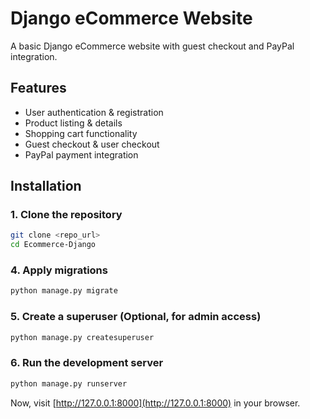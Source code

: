 # Django eCommerce Website

A basic Django eCommerce website with guest checkout and PayPal integration.

## Features
- User authentication & registration  
- Product listing & details  
- Shopping cart functionality  
- Guest checkout & user checkout  
- PayPal payment integration  

## Installation

### 1. Clone the repository  
```bash
git clone <repo_url>
cd Ecommerce-Django
```

### 4. Apply migrations  
```bash
python manage.py migrate
```

### 5. Create a superuser (Optional, for admin access)  
```bash
python manage.py createsuperuser
```

### 6. Run the development server  
```bash
python manage.py runserver
```
Now, visit [http://127.0.0.1:8000](http://127.0.0.1:8000) in your browser.

